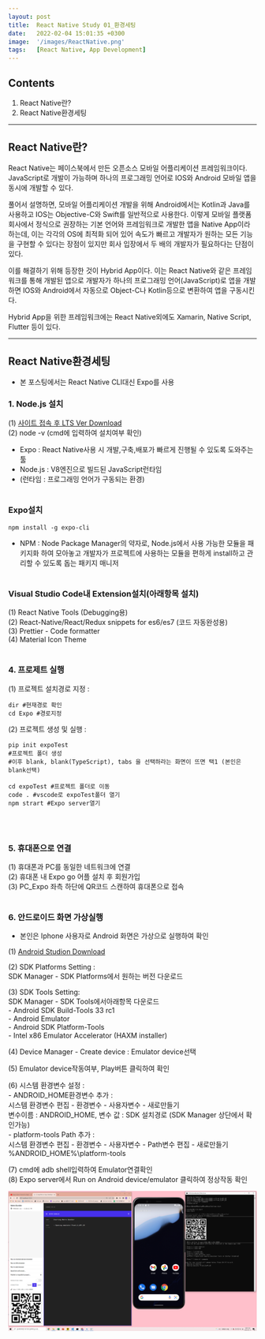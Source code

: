```yaml
---
layout: post
title:  React Native Study 01_환경세팅
date:   2022-02-04 15:01:35 +0300
image:  '/images/ReactNative.png'
tags:   [React Native, App Development]
---
```


## Contents <br/>
1. React Native란?<br/>
2. React Native환경세팅<br/>

___

## React Native란?<br/>
React Native는 페이스북에서 만든 오픈소스 모바일 어플리케이션 프레임워크이다. JavaScript로 개발이 가능하며 하나의 프로그래밍 언어로 IOS와 Android 모바일 앱을 동시에 개발할 수 있다.<br/>

풀어서 설명하면, 모바일 어플리케이션 개발을 위해 Android에서는 Kotlin과 Java를 사용하고 IOS는 Objective-C와 Swift를 일반적으로 사용한다. 이렇게 모바일 플랫폼 회사에서 정식으로 권장하는 기본 언어와 프레임워크로 개발한 앱을 Native App이라 하는데, 이는 각각의 OS에 최적화 되어 있어 속도가 빠르고 개발자가 원하는 모든 기능을 구현할 수 있다는 장점이 있지만 회사 입장에서 두 배의 개발자가 필요하다는 단점이 있다. <br/>

이를 해결하기 위해 등장한 것이 Hybrid App이다. 이는 React Native와 같은 프레임워크를 통해 개발된 앱으로 개발자가 하나의 프로그래밍 언어(JavaScript)로 앱을 개발하면 IOS와 Android에서 자동으로 Object-C나 Kotlin등으로 변환하여 앱을 구동시킨다. <br/>

Hybrid App을 위한 프레임워크에는 React Native외에도 Xamarin, Native Script, Flutter 등이 있다.

___

## React Native환경세팅<br/>
- 본 포스팅에서는 React Native CLI대신 Expo를 사용 <br/>

### 1. Node.js 설치<br/>
(1) [사이트 접속 후 LTS Ver Download](https://nodejs.org/en/)<br/>
(2) node -v (cmd에 입력하여 설치여부 확인)<br/>

* Expo : React Native사용 시 개발,구축,배포가 빠르게 진행될 수 있도록 도와주는 툴<br/>
* Node.js : V8엔진으로 빌드된 JavaScript런타임<br/>
* (런타임 : 프로그래밍 언어가 구동되는 환경)<br/><br/>

### Expo설치 <br/>

```
npm install -g expo-cli
```

* NPM : Node Package Manager의 약자로, Node.js에서 사용 가능한 모듈을 패키지화 하여 모아놓고 개발자가 프로젝트에 사용하는 모듈을 편하게 install하고 관리할 수 있도록 돕는 패키지 매니저<br/><br/>
    
### Visual Studio Code내 Extension설치(아래항목 설치)<br/>
(1) React Native Tools (Debugging용)<br/>
(2) React-Native/React/Redux snippets for es6/es7 (코드 자동완성용)<br/>
(3) Prettier - Code formatter<br/>
(4) Material Icon Theme<br/><br/>

### 4. 프로제트 실행<br/>
(1) 프로젝트 설치경로 지정 : 

```
dir #현재경로 확인
cd Expo #경로지정
``` 

(2) 프로젝트 생성 및 실행 : 
        
```
pip init expoTest
#프로젝트 폴더 생성
#이후 blank, blank(TypeScript), tabs 을 선택하라는 화면이 뜨면 택1 (본인은 blank선택)

cd expoTest #프로젝트 폴더로 이동
code . #vscode로 expoTest폴더 열기
npm strart #Expo server열기
``` 
<br/><br/>
    
### 5. 휴대폰으로 연결<br/>
(1) 휴대폰과 PC를 동일한 네트워크에 연결<br/>
(2) 휴대폰 내 Expo go 어플 설치 후 회원가입<br/>
(3) PC_Expo 좌측 하단에 QR코드 스캔하여 휴대폰으로 접속<br/><br/>


### 6. 안드로이드 화면 가상실행<br/>
* 본인은 Iphone 사용자로 Android 화면은 가상으로 실행하여 확인<br/>

(1) [Android Studion Download](https://developer.android.com/studio?gclid=Cj0KCQiA0p2QBhDvARIsAACSOOMW9pVBHxCyXdLhzdMIvCRSPOleHFa4Wj3sUoD3zzRYkq4Ot4QOezcaAgZZEALw_wcB&gclsrc=aw.ds)<br/>

(2) SDK Platforms Setting : <br/>
    SDK Manager - SDK Platforms에서 원하는 버전 다운로드<br/>

(3) SDK Tools Setting: <br/>
    SDK Manager - SDK Tools에서아래항목 다운로드<br/>
    - Android SDK Build-Tools 33 rc1<br/>
    - Android Emulator<br/>
    - Android SDK Platform-Tools<br/>
    - Intel x86 Emulator Accelerator (HAXM installer) <br/>

(4) Device Manager - Create device : Emulator device선택<br/>

(5) Emulator device작동여부, Play버튼 클릭하여 확인<br/>

(6) 시스템 환경변수 설정 : <br/>
    - ANDROID_HOME환경변수 추가 : <br/>
        시스템 환경변수 편집 - 환경변수 - 사용자변수 - 새로만들기<br/>
        변수이름 : ANDROID_HOME, 변수 값 : SDK 설치경로 (SDK Manager 상단에서 확인가능)<br/>
    - platform-tools Path 추가 : <br/>
        시스템 환경변수 편집 - 환경변수 - 사용자변수 - Path변수 편집 - 새로만들기<br/>
        %ANDROID_HOME%\platform-tools<br/>
        
(7) cmd에 adb shell입력하여 Emulator연결확인<br/>
(8) Expo server에서 Run on Android device/emulator 클릭하여 정상작동 확인<br/>
    
<img src="/images/Posting/ReactNative/01.png" alt="Project"><br/>

            




        
            
